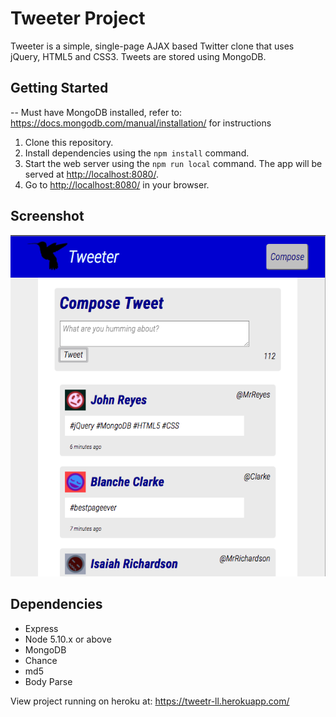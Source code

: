 # Tweeter Project

Tweeter is a simple, single-page AJAX based Twitter clone that uses jQuery, HTML5 and CSS3. Tweets are stored using MongoDB.

## Getting Started

-- Must have MongoDB installed, refer to: https://docs.mongodb.com/manual/installation/ for instructions

1. Clone this repository.
2. Install dependencies using the `npm install` command.
3. Start the web server using the `npm run local` command. The app will be served at <http://localhost:8080/>.
4. Go to <http://localhost:8080/> in your browser.

## Screenshot

![Homepage Screenshot](https://github.com/MattWillcox/tweetr/blob/master/public/images/Screenshot.png)

## Dependencies

- Express
- Node 5.10.x or above
- MongoDB
- Chance
- md5
- Body Parse

View project running on heroku at:
https://tweetr-ll.herokuapp.com/